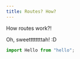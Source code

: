 ```yaml
---
title: Routes? How?
---
```


How routes work?!

Oh, sweettttttttah! :D

```ts
import Hello from "hello";
```
